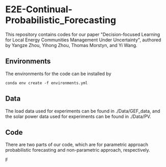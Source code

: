 # E2E-Continual-Probabilistic_Forecasting

This repository contains codes for our paper "Decision-focused Learning for Local Energy Communities Management Under Uncertainty", authored by Yangze Zhou, Yihong Zhou, Thomas Morstyn, and Yi Wang.

## Environments
The environments for the code can be installed by
```
conda env create -f environments.yml
```

## Data
The load data used for experiments can be found in ./Data/GEF_data, and the solar power data used for experiments can be found in ./Data/PV.

## Code
There are two parts of our code, which are for parametric approach probabilistic forecasting and non-parametric approach, respectively.



F
